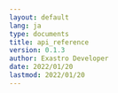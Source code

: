 ```yaml
---
layout: default
lang: ja
type: documents
title: api_reference
version: 0.1.3
author: Exastro Developer
date: 2022/01/20
lastmod: 2022/01/20
---
```

